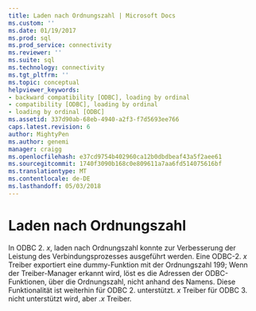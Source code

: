 ```yaml
---
title: Laden nach Ordnungszahl | Microsoft Docs
ms.custom: ''
ms.date: 01/19/2017
ms.prod: sql
ms.prod_service: connectivity
ms.reviewer: ''
ms.suite: sql
ms.technology: connectivity
ms.tgt_pltfrm: ''
ms.topic: conceptual
helpviewer_keywords:
- backward compatibility [ODBC], loading by ordinal
- compatibility [ODBC], loading by ordinal
- loading by ordinal [ODBC]
ms.assetid: 337d90ab-68eb-4940-a2f3-f7d5693ee766
caps.latest.revision: 6
author: MightyPen
ms.author: genemi
manager: craigg
ms.openlocfilehash: e37cd9754b402960ca12b0dbdbeaf43a5f2aee61
ms.sourcegitcommit: 1740f3090b168c0e809611a7aa6fd514075616bf
ms.translationtype: MT
ms.contentlocale: de-DE
ms.lasthandoff: 05/03/2018
---
```

# <a name="loading-by-ordinal"></a>Laden nach Ordnungszahl
In ODBC 2. *x*, laden nach Ordnungszahl konnte zur Verbesserung der Leistung des Verbindungsprozesses ausgeführt werden. Eine ODBC-2. *x* Treiber exportiert eine dummy-Funktion mit der Ordnungszahl 199; Wenn der Treiber-Manager erkannt wird, löst es die Adressen der ODBC-Funktionen, über die Ordnungszahl, nicht anhand des Namens. Diese Funktionalität ist weiterhin für ODBC 2. unterstützt. *x* Treiber für ODBC 3. nicht unterstützt wird, aber *.x* Treiber.

